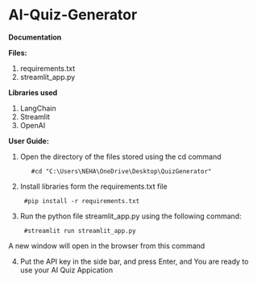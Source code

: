 # AI-Quiz-Generator

**Documentation**

**Files:** 
1. requirements.txt
2. streamlit_app.py

**Libraries used**
1. LangChain
2. Streamlit
3. OpenAI

**User Guide:**

1. Open the directory of the files stored using the cd command

          #cd "C:\Users\NEHA\OneDrive\Desktop\QuizGenerator"

2. Install libraries form the requirements.txt file

        #pip install -r requirements.txt

3. Run the python file streamlit_app.py using the following command:

        #streamlit run streamlit_app.py 

A new window will open in the browser from this command 

4. Put the API key in the side bar, and press Enter, and You are ready to use your AI Quiz Appication 





